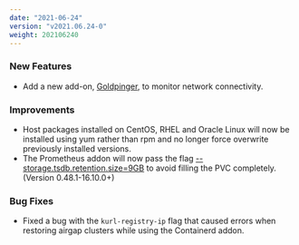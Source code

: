 ```yaml
---
date: "2021-06-24"
version: "v2021.06.24-0"
weight: 202106240
---
```


### <span class="label label-green">New Features</span>
- Add a new add-on, [Goldpinger](/docs/add-ons/goldpinger), to monitor network connectivity.

### <span class="label label-blue">Improvements</span>
- Host packages installed on CentOS, RHEL and Oracle Linux will now be installed using yum rather than rpm and no longer force overwrite previously installed versions.
- The Prometheus addon will now pass the flag [--storage.tsdb.retention.size=9GB](https://prometheus.io/docs/prometheus/latest/storage/#operational-aspects) to avoid filling the PVC completely. (Version 0.48.1-16.10.0+)

### <span class="label label-orange">Bug Fixes</span>
- Fixed a bug with the `kurl-registry-ip` flag that caused errors when restoring airgap clusters while using the Containerd addon.
